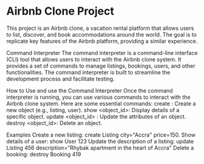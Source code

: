# Airbnb Clone Project
This project is an Airbnb clone, a vacation rental platform that allows users to list, discover, and book accommodations around the world.
The goal is to replicate key features of the Airbnb platform, providing a similar experience.

Command Interpreter
The command interpreter is a command-line interface (CLI) tool that allows users to interact with the Airbnb clone system.
It provides a set of commands to manage listings, bookings, users, and other functionalities.
The command interpreter is built to streamline the development process and facilitate testing.

How to Use and use the Command Interpreter
Once the command interpreter is running, you can use various commands to interact with the Airbnb clone system.
Here are some essential commands:
create <object>: Create a new object (e.g., listing, user).
show <object_id>: Display details of a specific object.
update <object_id> <attribute> <value>: Update the attributes of an object.
destroy <object_id>: Delete an object.

Examples
Create a new listing:
create Listing city="Accra" price=150.
Show details of a user:
show User 123
Update the description of a listing:
update Listing 456 description="Rhybak apartment in the heart of Accra"
Delete a booking:
destroy Booking 419
